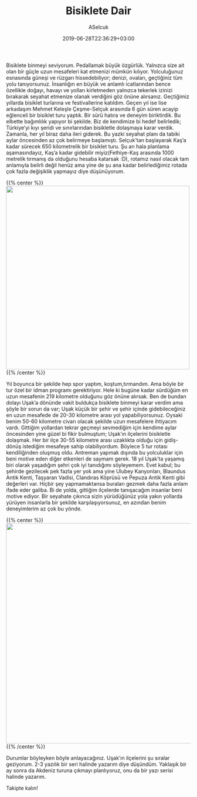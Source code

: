 ﻿---
title: "Bisiklete Dair"
date: 2019-06-28T22:36:29+03:00
draft: true
author: "ASelcuk"
categories: ["Bisiklet","Yolculuk"]
tags: ["bisiklet","seyahat","uşak"]
series: ["usak"]
summary: "Bisiklet binmek ve Uşak'ta seyahat etmek hakkında.."
toc: true
---
Bisiklete binmeyi seviyorum. Pedallamak büyük özgürlük. Yalnızca size ait olan bir güçle uzun mesafeleri kat etmenizi mümkün kılıyor. Yolculuğunuz esnasında güneşi ve rüzgarı hissedebiliyor; denizi, ovaları, geçtiğiniz tüm yolu tanıyorsunuz. İnsanlığın en büyük ve anlamlı icatlarından bence özellikle doğayı, havayı ve yolları kirletmeden yalnızca tekerlek izinizi bırakarak seyahat etmenize olanak verdiğini göz önüne alırsanız. Geçtiğimiz yıllarda bisiklet turlarına ve festivallerine katıldım. Geçen yıl ise lise arkadaşım Mehmet Keleşle Çeşme-Selçuk arasında 6 gün süren acayip eğlenceli bir bisiklet turu yaptık. Bir sürü hatıra ve deneyim biriktirdik. Bu elbette bağımlılık yapıyor bi şekilde. Biz de kendimize bi hedef belirledik; Türkiye’yi kıyı şeridi ve sınırlarından bisikletle dolaşmaya karar verdik. Zamanla, her yıl biraz daha ileri giderek. Bu yazki seyahat planı da tabiki aylar öncesinden az çok belirmeye başlamıştı. Selçuk’tan başlayarak Kaş’a kadar sürecek 650 kilometrelik bir bisiklet turu. Şu an hala planlama aşamasındayız, Kaş’a kadar gidebilir miyiz(Fethiye-Kaş arasında 1000 metrelik tırmanış da olduğunu hesaba katarsak :D), rotamız nasıl olacak tam anlamıyla belirli değil henüz ama yine de şu ana kadar belirlediğimiz rotada çok fazla değişiklik yapmayız diye düşünüyorum.

{{% center %}}<img name="selcuk selcukta" src="/images/geziler/2019-6/usak/selcuk.jpeg" width='500px'/>{{% /center %}}


Yıl boyunca bir şekilde hep spor yaptım, koştum,tırmandım. Ama böyle bir tur özel bir idman programı gerektiriyor. Hele ki bugüne kadar sürdüğüm en uzun mesafenin 219 kilometre olduğunu göz önüne alırsak. Ben de bundan dolayı Uşak’a dönünde vakit buldukça bisiklete binmeyi karar verdim ama şöyle bir sorun da var; Uşak küçük bir şehir ve şehir içinde gidebileceğiniz en uzun mesafede de 20-30 kilometre arası yol yapabiliyorsunuz. Oysaki benim 50-60 kilometre civarı olacak şekilde uzun mesafelere ihtiyacım vardı. Gittiğim yollardan tekrar geçmeyi sevmediğim için kendime aylar öncesinden yine güzel bi fikir bulmuştum; Uşak’ın ilçelerini bisikletle dolaşmak. Her bir ilçe 30-55 kilometre arası uzaklıkta olduğu için gidiş-dönüş istediğim mesafeye sahip olabiliyordum. Böylece 5 tur rotası kendiliğinden oluşmuş oldu. Antreman yapmak dışında bu yolculuklar için beni motive eden diğer etkenleri de saymam gerek. 18 yıl Uşak’ta yaşamış biri olarak yaşadığım şehri çok iyi tanıdığımı söyleyemem. Evet kabul; bu şehirde gezilecek pek fazla yer yok ama yine Ulubey Kanyonları, Blaundus Antik Kenti, Taşyaran Vadisi, Clandıras Köprüsü ve Pepuza Antik Kenti gibi değerleri var. Hiçbir şey yapmamaktansa buraları gezmek daha fazla anlam ifade eder galiba. Bi de yolda, gittiğim ilçelerde tanışacağım insanlar beni motive ediyor. Bir seyahate çıkınca sizin yürüdüğünüz yola yakın yollarda yürüyen insanlarla bir şekilde karşılaşıyorsunuz, en azından benim deneyimlerim az çok bu yönde. 

{{% center %}}<img name="selcuk selcukta" src="/images/geziler/2019-6/usak/usak.jpeg" width='600px'/>{{% /center %}}

Durumlar böyleyken böyle anlayacağınız. Uşak’ın ilçelerini şu sıralar geziyorum. 2-3 yazılık bir seri halinde yazarım diye düşündüm. Yaklaşık bir ay sonra da Akdeniz turuna çıkmayı planlıyoruz, onu da bir yazı serisi halinde yazarım. 

Takipte kalın!  

